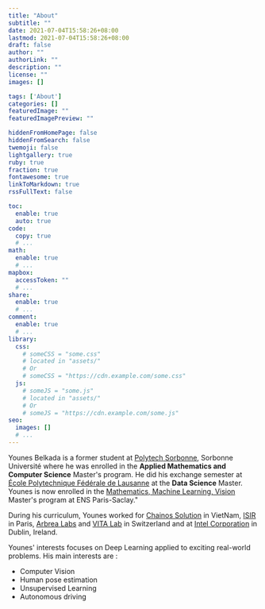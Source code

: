 ```yaml
---
title: "About"
subtitle: ""
date: 2021-07-04T15:58:26+08:00
lastmod: 2021-07-04T15:58:26+08:00
draft: false
author: ""
authorLink: ""
description: ""
license: ""
images: []

tags: ['About']
categories: []
featuredImage: ""
featuredImagePreview: ""

hiddenFromHomePage: false
hiddenFromSearch: false
twemoji: false
lightgallery: true
ruby: true
fraction: true
fontawesome: true
linkToMarkdown: true
rssFullText: false

toc:
  enable: true
  auto: true
code:
  copy: true
  # ...
math:
  enable: true
  # ...
mapbox:
  accessToken: ""
  # ...
share:
  enable: true
  # ...
comment:
  enable: true
  # ...
library:
  css:
    # someCSS = "some.css"
    # located in "assets/"
    # Or
    # someCSS = "https://cdn.example.com/some.css"
  js:
    # someJS = "some.js"
    # located in "assets/"
    # Or
    # someJS = "https://cdn.example.com/some.js"
seo:
  images: []
  # ...
---
```


Younes Belkada is a former student at [Polytech Sorbonne](https://www.polytech.sorbonne-universite.fr/), Sorbonne Université where he was enrolled in the **Applied Mathematics and Computer Science** Master's program. He did his exchange semester at [École Polytechnique Fédérale de Lausanne](https://www.epfl.ch/en/) at the **Data Science** Master. Younes is now enrolled in the [Mathematics, Machine Learning, Vision](https://www.master-mva.com/) Master's program at ENS Paris-Saclay."


During his curriculum, Younes worked for [Chainos Solution](https://www.chainos.vn/) in VietNam,  [ISIR](https://www.isir.upmc.fr/) in Paris, [Arbrea Labs](https://arbrea-labs.com/) and [VITA Lab](https://www.epfl.ch/labs/vita/) in Switzerland and at [Intel Corporation](https://www.intel.ie/content/www/ie/en/homepage.html) in Dublin, Ireland.

Younes' interests focuses on Deep Learning applied to exciting real-world problems. His main interests are :
* Computer Vision
* Human pose estimation 
* Unsupervised Learning
* Autonomous driving